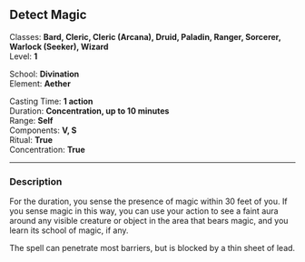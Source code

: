 ## Detect Magic

Classes: **Bard, Cleric, Cleric (Arcana), Druid, Paladin, Ranger, Sorcerer, Warlock (Seeker), Wizard**  
Level: **1**  

School: **Divination**  
Element: **Aether**  

Casting Time: **1 action**  
Duration: **Concentration, up to 10 minutes**  
Range: **Self**  
Components: **V, S**  
Ritual: **True**  
Concentration: **True**  

------

### Description

For the duration, you sense the presence of magic within 30 feet of you. If you sense magic in this way, you can use your action to see a faint aura around any visible creature or object in the area that bears magic, and you learn its school of magic, if any.

The spell can penetrate most barriers, but is blocked by a thin sheet of lead.